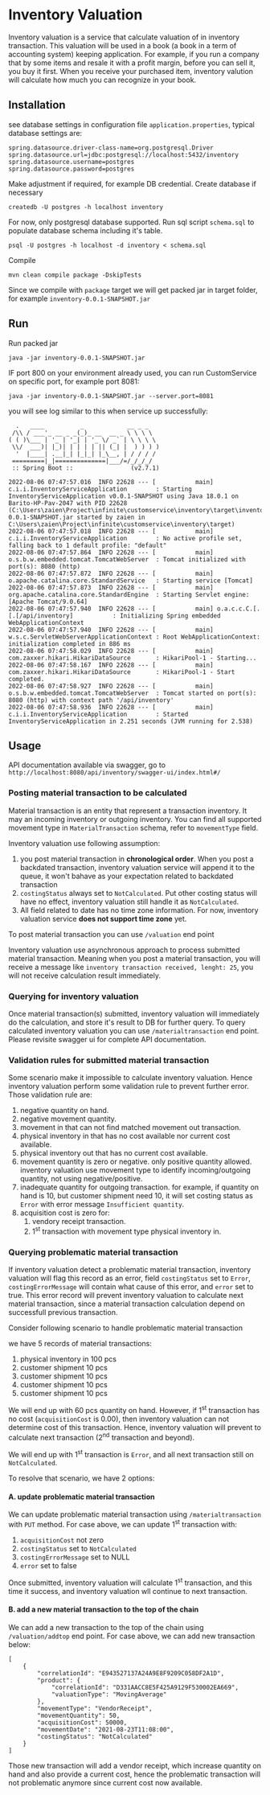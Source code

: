 # Inventory Valuation

Inventory valuation is a service that calculate valuation of in inventory transaction. This valuation will be used in a book (a book in a term of accounting system) keeping application. For example, if you run a company that by some items and resale it with a profit margin, before you can sell it, you buy it first. When you receive your purchased item, inventory valution will calculate how much you can recognize in your book.

## Installation

see database settings in configuration file `application.properties`, typical database settings are:
```
spring.datasource.driver-class-name=org.postgresql.Driver
spring.datasource.url=jdbc:postgresql://localhost:5432/inventory
spring.datasource.username=postgres
spring.datasource.password=postgres
```

Make adjustment if required, for example DB credential. Create database if necessary

`createdb -U postgres -h localhost inventory`

For now, only postgresql database supported. Run sql script `schema.sql` to populate database schema including it's table.

`psql -U postgres -h localhost -d inventory < schema.sql`

Compile

`mvn clean compile package -DskipTests`

Since we compile with `package` target we will get packed jar in target folder, for example `inventory-0.0.1-SNAPSHOT.jar`

## Run

Run packed jar

`java -jar inventory-0.0.1-SNAPSHOT.jar`

IF port 800 on your environment already used, you can run CustomService on specific port, for example port 8081:

`java -jar inventory-0.0.1-SNAPSHOT.jar --server.port=8081`

you will see log similar to this when service up successfully:

```
  .   ____          _            __ _ _
 /\\ / ___'_ __ _ _(_)_ __  __ _ \ \ \ \
( ( )\___ | '_ | '_| | '_ \/ _` | \ \ \ \
 \\/  ___)| |_)| | | | | || (_| |  ) ) ) )
  '  |____| .__|_| |_|_| |_\__, | / / / /
 =========|_|==============|___/=/_/_/_/
 :: Spring Boot ::                (v2.7.1)

2022-08-06 07:47:57.016  INFO 22628 --- [           main] c.i.i.InventoryServiceApplication        : Starting InventoryServiceApplication v0.0.1-SNAPSHOT using Java 18.0.1 on Barito-HP-Pav-2047 with PID 22628 (C:\Users\zaien\Project\infinite\customservice\inventory\target\inventory-0.0.1-SNAPSHOT.jar started by zaien in C:\Users\zaien\Project\infinite\customservice\inventory\target)
2022-08-06 07:47:57.018  INFO 22628 --- [           main] c.i.i.InventoryServiceApplication        : No active profile set, falling back to 1 default profile: "default"
2022-08-06 07:47:57.864  INFO 22628 --- [           main] o.s.b.w.embedded.tomcat.TomcatWebServer  : Tomcat initialized with port(s): 8080 (http)
2022-08-06 07:47:57.872  INFO 22628 --- [           main] o.apache.catalina.core.StandardService   : Starting service [Tomcat]
2022-08-06 07:47:57.873  INFO 22628 --- [           main] org.apache.catalina.core.StandardEngine  : Starting Servlet engine: [Apache Tomcat/9.0.64]
2022-08-06 07:47:57.940  INFO 22628 --- [           main] o.a.c.c.C.[.[.[/api/inventory]           : Initializing Spring embedded WebApplicationContext
2022-08-06 07:47:57.940  INFO 22628 --- [           main] w.s.c.ServletWebServerApplicationContext : Root WebApplicationContext: initialization completed in 886 ms
2022-08-06 07:47:58.029  INFO 22628 --- [           main] com.zaxxer.hikari.HikariDataSource       : HikariPool-1 - Starting...
2022-08-06 07:47:58.167  INFO 22628 --- [           main] com.zaxxer.hikari.HikariDataSource       : HikariPool-1 - Start completed.
2022-08-06 07:47:58.927  INFO 22628 --- [           main] o.s.b.w.embedded.tomcat.TomcatWebServer  : Tomcat started on port(s): 8080 (http) with context path '/api/inventory'
2022-08-06 07:47:58.936  INFO 22628 --- [           main] c.i.i.InventoryServiceApplication        : Started InventoryServiceApplication in 2.251 seconds (JVM running for 2.538)
```

## Usage

API documentation available via swagger, go to `http://localhost:8080/api/inventory/swagger-ui/index.html#/`

### Posting material transaction to be calculated

Material transaction is an entity that represent a transaction inventory. It may an incoming inventory or outgoing inventory. You can find all supported movement type in `MaterialTransaction` schema, refer to `movementType` field.

Inventory valuation use following assumption: 

1. you post material transaction in **chronological order**. When you post a backdated transaction, inventory valuation service will append it to the queue, it won't bahave as your expectation related to backdated transaction
1. `costingStatus` always set to `NotCalculated`. Put other costing status will have no effect, inventory valuation still handle it as `NotCalculated`.
1. All field related to date has no time zone information. For now, inventory valuation service **does not support time zone** yet.

To post material transaction you can use `/valuation` end point

Inventory valuation use asynchronous approach to process submitted material transaction. Meaning when you post a material transaction, you will receive a message like `inventory transaction received, lenght: 25`, you will not receive calculation result immediately.

### Querying for inventory valuation

Once material transaction(s) submitted, inventory valuation will immediately do the calculation, and store it's result to DB for further query. To query calculated inventory valuation you can use `/materialtransaction` end point. Please revisite swagger ui for complete API documentation. 

### Validation rules for submitted material transaction

Some scenario make it impossible to calculate inventory valuation. Hence inventory valuation perform some validation rule to prevent further error. Those validation rule are:

1. negative quantity on hand.
1. negative movement quantity.
1. movement in that can not find matched movement out transaction.
1. physical inventory in that has no cost available nor current cost available.
1. physical inventory out that has no current cost available.
1. movement quantity is zero or negative. only positive quantity allowed. inventory valuation use movement type to identify incoming/outgoing quantity, not using negative/positive.
1. inadequate quantity for outgoing transaction. for example, if quantity on hand is 10, but customer shipment need 10, it will set costing status as `Error` with error message `Insufficient quantity`.
1. acquisition cost is zero for: 
    1. vendory receipt transaction.
    1. 1<sup>st</sup> transaction with movement type physical inventory in.

### Querying problematic material transaction

If inventory valuation detect a problematic material transaction, inventory valuation will flag this record as an error, field `costingStatus` set to `Error`, `costingErrorMessage` will contain what cause of this error, and `error` set to true. This error record will prevent inventory valuation to calculate next material transaction, since a material transaction calculation depend on successfull previous transaction.

Consider following scenario to handle problematic material transaction

we have 5 records of material transactions:

1. physical inventory in 100 pcs
1. customer shipment 10 pcs
1. customer shipment 10 pcs
1. customer shipment 10 pcs
1. customer shipment 10 pcs

We will end up with 60 pcs quantity on hand. However, if 1<sup>st</sup> transaction has no cost (`acquisitionCost` is 0.00), then inventory valuation can not determine cost of this transaction. Hence, inventory valuation will prevent to calculate next transaction (2<sup>nd</sup> transaction and beyond).

We will end up with 1<sup>st</sup> transaction is `Error`, and all next transaction still on `NotCalculated`.

To resolve that scenario, we have 2 options:

#### A. update problematic material transaction

We can update problematic material transaction using `/materialtransaction` with `PUT` method. For case above, we can update 1<sup>st</sup> transaction with:

1. `acquisitionCost` not zero
1. `costingStatus` set to `NotCalculated`
1. `costingErrorMessage` set to NULL
1. `error` set to false

Once submitted, inventory valuation will calculate 1<sup>st</sup> transaction, and this time it success, and inventory valuation wll continue to next transaction.

#### B. add a new material transaction to the top of the chain

We can add a new transaction to the top of the chain using `/valuation/addtop` end point. For case above, we can add new transaction below:

```
[
    {
        "correlationId": "E943527137A24A9E8F9209C058DF2A1D",
        "product": {
            "correlationId": "D331AACC8E5F425A9129F530002EA669",
            "valuationType": "MovingAverage"
        },
        "movementType": "VendorReceipt",
        "movementQuantity": 50,
        "acquisitionCost": 50000,
        "movementDate": "2021-08-23T11:08:00",
        "costingStatus": "NotCalculated"
    }
]
```

Those new transaction will add a vendor receipt, which increase quantity on hand and also provide a current cost, hence the problematic transaction will not problematic anymore since current cost now available.
